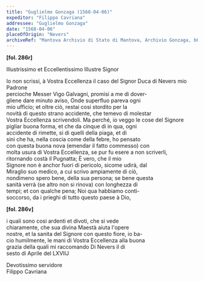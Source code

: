```yaml
---
title: "Guglielmo Gonzaga (1568-04-06)"
expeditor: "Filippo Cavriana"
addressee: "Guglielmo Gonzaga"
date: "1568-04-06"
placeOfOrigin: "Nevers"
archiveRef: "Mantova Archivio di Stato di Mantova, Archivio Gonzaga, b654, fols. 286r-286v"
---
```



**[fol. 286r]**

Illustrissimo  et Eccellentissimo Illustre Signor 

  
Io non  scrissi, à Vostra Eccellenza  il caso del Signor Duca di Nevers mio Padrone   
percioche Messer  Vigo Galvagni, promisi a me di dover-  
gliene dare minuto aviso, Onde superfluo pareva ogni  
mio ufficio; et oltre ciò, restai cosi stordito per la  
novità di questo  strano accidente, che temevo di molestar  
Vostra Eccellenza  scrivendoli. Ma perché, io veggo le cose del Signore   
pigliar buona forma, et che da cinque di in qua, ogni  
accidente di rimette, si di quelli  della piaga, et di  
sini che ha, nella coscia come della febre, ho pensato  
con questa buona nova (emendar il fatto commesso) con   
molta usura di Vostra Eccellenza, se pur fu esere a non scriverli,  
ritornando costà il Pugnatta; È vero, che il mio  
Signore  non è anchor fuori di pericolo, sicome udirà, dal  
Miraglio suo medico, a cui scrivo ampiamente di ciò,  
nondimeno spero bene, della sua persona; se bene questa   
sanità verrà (se altro non  si rinova) con longhezza  di  
tempi; et con  qualche pena; Noi qua habbiamo conti-  
soccorso, da i prieghi di tutto questo  paese à Dio,


**[fol. 286v]**

  
i quali sono cosi ardenti et divoti, che si vede  
chiaramente, che sua divina Maestà  aiuta l'opere  
nostre, et la sanita del Signore  con questo  fiore, io ba-  
cio humilmente, le mani di Vostra Eccellenza  alla buona  
grazia  della quali  mi raccomando  Di Nevers il di  
sesto  di Aprile del LXVIIJ

  
Devotissimo  servidore  
Filippo Cavriana

